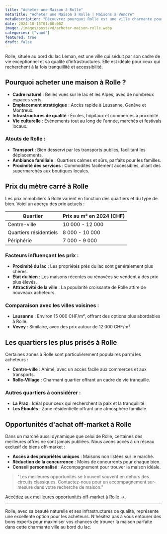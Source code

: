 ```yaml
---
title: "Acheter une Maison à Rolle"
metaTitle: "Acheter une Maison à Rolle | Maisons à Vendre"
metaDescription: "Découvrez pourquoi Rolle est une ville charmante pour acheter une maison. Explorez le marché immobilier local, les quartiers prisés et nos conseils pour réussir votre achat."
date: 2024-10-15T01:00:00Z
image: /images/post/vd/acheter-maison-rolle.webp
categories: ["vaud"]
featured: true
draft: false
---
```


Rolle, située au bord du lac Léman, est une ville qui séduit par son cadre de vie exceptionnel et sa qualité d’infrastructures. Elle est idéale pour ceux qui recherchent à la fois tranquillité et accessibilité.

## Pourquoi acheter une maison à Rolle ?

- **Cadre naturel** : Belles vues sur le lac et les Alpes, avec de nombreux espaces verts.
- **Emplacement stratégique** : Accès rapide à Lausanne, Genève et Montreux.
- **Infrastructures de qualité** : Écoles, hôpitaux et commerces à proximité.
- **Vie culturelle** : Événements tout au long de l'année, marchés et festivals locaux.

### Atouts de Rolle :
- **Transport** : Bien desservi par les transports publics, facilitant les déplacements.
- **Ambiance familiale** : Quartiers calmes et sûrs, parfaits pour les familles.
- **Proximité des services** : Commodités facilement accessibles, allant des supermarchés aux boutiques locales.

## Prix du mètre carré à Rolle

Les prix immobiliers à Rolle varient en fonction des quartiers et du type de bien. Voici un aperçu des prix actuels :

| Quartier                | Prix au m² en 2024 (CHF) |
|-------------------------|--------------------------|
| Centre-ville             | 10 000 - 12 000          |
| Quartiers résidentiels    | 8 000 - 10 000           |
| Périphérie                | 7 000 - 9 000            |

### Facteurs influençant les prix :
- **Proximité du lac** : Les propriétés près du lac sont généralement plus chères.
- **État du bien** : Les maisons récentes ou rénovées se vendent à des prix plus élevés.
- **Attractivité de la ville** : La popularité croissante de Rolle attire de nouveaux acheteurs.

### Comparaison avec les villes voisines :
- **Lausanne** : Environ 15 000 CHF/m², offrant des options plus abordables à Rolle.
- **Vevey** : Similaire, avec des prix autour de 12 000 CHF/m².

## Les quartiers les plus prisés à Rolle

Certaines zones à Rolle sont particulièrement populaires parmi les acheteurs :

- **Centre-ville** : Animé, avec un accès facile aux commerces et aux transports.
- **Rolle-Village** : Charmant quartier offrant un cadre de vie tranquille.

### Autres quartiers à considérer :
- **La Praz** : Idéal pour ceux qui recherchent la paix et la tranquillité.
- **Les Éboulés** : Zone résidentielle offrant une atmosphère familiale.

## Opportunités d'achat off-market à Rolle

Dans un marché aussi dynamique que celui de Rolle, certaines des meilleures offres ne sont jamais publiées. Nous avons accès à un réseau exclusif de biens off-market :

- **Accès à des propriétés uniques** : Maisons non listées sur le marché.
- **Réduction de la concurrence** : Moins de concurrents pour chaque bien.
- **Conseil personnalisé** : Accompagnement pour trouver la maison idéale.

> "Les meilleures opportunités se trouvent souvent en dehors des circuits classiques. Contactez-nous pour un accompagnement sur-mesure dans votre recherche de maison."

[Accédez aux meilleures opportunités off-market à Rolle ->](/contact).

---

Rolle, avec sa beauté naturelle et ses infrastructures de qualité, représente une excellente option pour les acheteurs. N'hésitez pas à vous entourer des bons experts pour maximiser vos chances de trouver la maison parfaite dans cette charmante ville au bord du lac.
